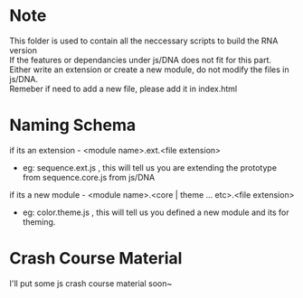 Note
=====
This folder is used to contain all the neccessary scripts to build the RNA version<br>
If the features or dependancies under js/DNA does not fit for this part.  Either write an extension or create a new module, do not modify the files in js/DNA.<br>
Remeber if need to add a new file, please add it in index.html

Naming Schema
=====
if its an extension - \<module name\>.ext.\<file extension\> <br>
- eg: sequence.ext.js ,  this will tell us you are extending the prototype from sequence.core.js from js/DNA

if its a new module - \<module name\>.\<core | theme ... etc\>.\<file extension\> <br>
- eg: color.theme.js  ,  this will tell us you defined a new module and its for theming.

Crash Course Material
=====
I'll put some js crash course material soon~
